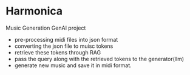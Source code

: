 # Harmonica
Music Generation GenAI project
- pre-processing midi files into json format
- converting the json file to muisc tokens 
- retrieve these tokens through RAG 
- pass the query along with the retrieved tokens to the generator(llm)
- generate new music and save it in midi format.

